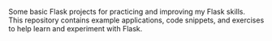 Some basic Flask projects for practicing and improving my Flask skills.  
This repository contains example applications, code snippets, and exercises to help learn and experiment with Flask.